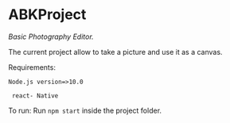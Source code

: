  # ABKProject
*Basic Photography Editor.*

The current project allow to take a picture and use it as a canvas.

Requirements:
  
 ``` Node.js version=>10.0 ```
  
```  react- Native ```
  
To run:
Run ``` npm start ``` inside the project folder.
